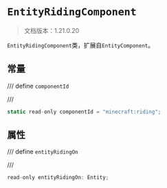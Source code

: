 # `EntityRidingComponent`

> 文档版本：1.21.0.20

`EntityRidingComponent`类，扩展自`EntityComponent`。

## 常量

/// define
`componentId`


///

```js
static read-only componentId = "minecraft:riding";
```


## 属性

/// define
`entityRidingOn`


///

```js
read-only entityRidingOn: Entity;
```

